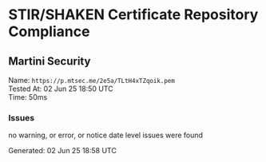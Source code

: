 # STIR/SHAKEN Certificate Repository Compliance

## Martini Security

Name: `https://p.mtsec.me/2e5a/TLtH4xTZqoik.pem`\
Tested At: 02 Jun 25 18:50 UTC\
Time: 50ms

### Issues

no warning, or error, or notice date level issues were found

Generated: 02 Jun 25 18:58 UTC